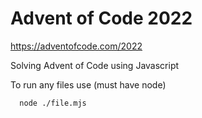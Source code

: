 
# Advent of Code 2022

https://adventofcode.com/2022

Solving Advent of Code using Javascript

To run any files use (must have node)

```bash
  node ./file.mjs
```
